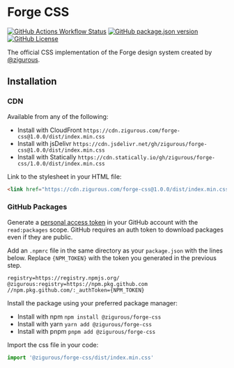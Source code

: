 # Forge CSS

<a href="https://github.com/zigurous/forge-css/actions"><img alt="GitHub Actions Workflow Status" src="https://img.shields.io/github/actions/workflow/status/zigurous/forge-css/build-push-deploy.yml" /></a>
<a href="https://github.com/zigurous/forge-css/pkgs/npm/forge-css"><img alt="GitHub package.json version" src="https://img.shields.io/github/package-json/v/zigurous/forge-css" /></a>
<a href="https://github.com/zigurous/forge-css/blob/main/LICENSE"><img alt="GitHub License" src="https://img.shields.io/github/license/zigurous/forge-css" /></a>

The official CSS implementation of the Forge design system created by [@zigurous](https://github.com/zigurous).

## Installation

### CDN

Available from any of the following:
- Install with CloudFront `https://cdn.zigurous.com/forge-css@1.0.0/dist/index.min.css`
- Install with jsDelivr `https://cdn.jsdelivr.net/gh/zigurous/forge-css@1.0.0/dist/index.min.css`
- Install with Statically `https://cdn.statically.io/gh/zigurous/forge-css/1.0.0/dist/index.min.css`

Link to the stylesheet in your HTML file:
```html
<link href="https://cdn.zigurous.com/forge-css@1.0.0/dist/index.min.css" rel="stylesheet">
```

### GitHub Packages

Generate a [personal access token](https://github.com/settings/tokens) in your GitHub account with the `read:packages` scope. GitHub requires an auth token to download packages even if they are public.

Add an `.npmrc` file in the same directory as your `package.json` with the lines below. Replace `{NPM_TOKEN}` with the token you generated in the previous step.
```
registry=https://registry.npmjs.org/
@zigurous:registry=https://npm.pkg.github.com
//npm.pkg.github.com/:_authToken={NPM_TOKEN}
```

Install the package using your preferred package manager:
- Install with npm `npm install @zigurous/forge-css`
- Install with yarn `yarn add @zigurous/forge-css`
- Install with pnpm `pnpm add @zigurous/forge-css`


Import the css file in your code:
```js
import '@zigurous/forge-css/dist/index.min.css'
```
